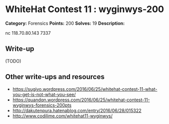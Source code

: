 # WhiteHat Contest 11 : wyginwys-200

**Category:** Forensics
**Points:** 200
**Solves:** 19
**Description:**

nc 118.70.80.143 7337

## Write-up

(TODO)

## Other write-ups and resources

* https://sugivo.wordpress.com/2016/06/25/whitehat-contest-11-what-you-get-is-not-what-you-see/
* https://quandqn.wordpress.com/2016/06/25/whitehat-contest-11-wyginwys-forensics-200pts
* http://dakutenpura.hatenablog.com/entry/2016/06/28/015322
* http://www.codilime.com/whitehat11-wyginwys/
